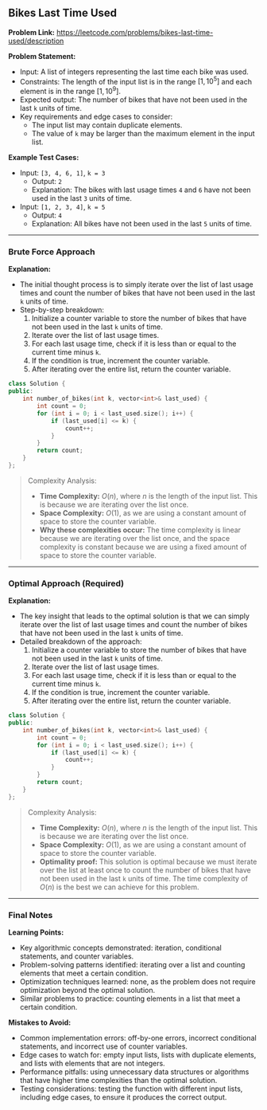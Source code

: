 ## Bikes Last Time Used

**Problem Link:** https://leetcode.com/problems/bikes-last-time-used/description

**Problem Statement:**
- Input: A list of integers representing the last time each bike was used.
- Constraints: The length of the input list is in the range $[1, 10^5]$ and each element is in the range $[1, 10^9]$.
- Expected output: The number of bikes that have not been used in the last `k` units of time.
- Key requirements and edge cases to consider:
  - The input list may contain duplicate elements.
  - The value of `k` may be larger than the maximum element in the input list.

**Example Test Cases:**
- Input: `[3, 4, 6, 1]`, `k = 3`
  - Output: `2`
  - Explanation: The bikes with last usage times `4` and `6` have not been used in the last `3` units of time.
- Input: `[1, 2, 3, 4]`, `k = 5`
  - Output: `4`
  - Explanation: All bikes have not been used in the last `5` units of time.

---

### Brute Force Approach

**Explanation:**
- The initial thought process is to simply iterate over the list of last usage times and count the number of bikes that have not been used in the last `k` units of time.
- Step-by-step breakdown:
  1. Initialize a counter variable to store the number of bikes that have not been used in the last `k` units of time.
  2. Iterate over the list of last usage times.
  3. For each last usage time, check if it is less than or equal to the current time minus `k`.
  4. If the condition is true, increment the counter variable.
  5. After iterating over the entire list, return the counter variable.

```cpp
class Solution {
public:
    int number_of_bikes(int k, vector<int>& last_used) {
        int count = 0;
        for (int i = 0; i < last_used.size(); i++) {
            if (last_used[i] <= k) {
                count++;
            }
        }
        return count;
    }
};
```

> Complexity Analysis:
> - **Time Complexity:** $O(n)$, where $n$ is the length of the input list. This is because we are iterating over the list once.
> - **Space Complexity:** $O(1)$, as we are using a constant amount of space to store the counter variable.
> - **Why these complexities occur:** The time complexity is linear because we are iterating over the list once, and the space complexity is constant because we are using a fixed amount of space to store the counter variable.

---

### Optimal Approach (Required)

**Explanation:**
- The key insight that leads to the optimal solution is that we can simply iterate over the list of last usage times and count the number of bikes that have not been used in the last `k` units of time.
- Detailed breakdown of the approach:
  1. Initialize a counter variable to store the number of bikes that have not been used in the last `k` units of time.
  2. Iterate over the list of last usage times.
  3. For each last usage time, check if it is less than or equal to the current time minus `k`.
  4. If the condition is true, increment the counter variable.
  5. After iterating over the entire list, return the counter variable.

```cpp
class Solution {
public:
    int number_of_bikes(int k, vector<int>& last_used) {
        int count = 0;
        for (int i = 0; i < last_used.size(); i++) {
            if (last_used[i] <= k) {
                count++;
            }
        }
        return count;
    }
};
```

> Complexity Analysis:
> - **Time Complexity:** $O(n)$, where $n$ is the length of the input list. This is because we are iterating over the list once.
> - **Space Complexity:** $O(1)$, as we are using a constant amount of space to store the counter variable.
> - **Optimality proof:** This solution is optimal because we must iterate over the list at least once to count the number of bikes that have not been used in the last `k` units of time. The time complexity of $O(n)$ is the best we can achieve for this problem.

---

### Final Notes

**Learning Points:**
- Key algorithmic concepts demonstrated: iteration, conditional statements, and counter variables.
- Problem-solving patterns identified: iterating over a list and counting elements that meet a certain condition.
- Optimization techniques learned: none, as the problem does not require optimization beyond the optimal solution.
- Similar problems to practice: counting elements in a list that meet a certain condition.

**Mistakes to Avoid:**
- Common implementation errors: off-by-one errors, incorrect conditional statements, and incorrect use of counter variables.
- Edge cases to watch for: empty input lists, lists with duplicate elements, and lists with elements that are not integers.
- Performance pitfalls: using unnecessary data structures or algorithms that have higher time complexities than the optimal solution.
- Testing considerations: testing the function with different input lists, including edge cases, to ensure it produces the correct output.